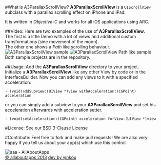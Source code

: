  
#What is A3ParallaxScrollView?
**A3ParallaxScrollView** is a `UIScrollView` subclass with a parallax scrolling effect on iPhone and iPad.  

It is written in *Objective-C* and works for all iOS applications using ARC.

##Video:
Here are two examples of the use of **A3ParallaxScrollView**.  
The first is a little Demo with a lot of views and additional custom transformations (sine movement of the moon).  
The other one shows a *Path* like scrolling behaviour.  
![A3ParallaxScrollView sample](https://dl.dropbox.com/u/9934540/aaa/A3ParallaxScrollViewSample.gif "A3ParallaxScrollView Sample Video")
![A3ParallaxScrollView Path like sample](https://dl.dropbox.com/u/9934540/aaa/A3ParallaxScrollViewPathSample.gif "A3ParallaxScrollView Path like Sample Video")  
Both sample projects are in the repository.

##Usage:
Add the **A3ParallaxScrollView** directory to your project.  
Initialize a **A3ParallaxScrollView** like any other View by code or in the InterfaceBuilder.
Now you can add any views to it with a specified acceleration:

`- (void)addSubview:(UIView *)view withAcceleration:(CGPoint) acceleration`

or you can simply add a subview to your **A3ParallaxScrollView** and set his acceleration afterwards with acceleration setter.

`- (void)setAcceleration:(CGPoint) acceleration forView:(UIView *)view`
 
#License:
[See our BSD 3-Clause License](https://github.com/allaboutapps/A3ParallaxScrollView/blob/master/LICENSE.txt)

#Contribute:
Feel free to fork and make pull requests! We are also very happy if you tell us about your app(s) which use this control.  


![aaa - AllAboutApps](https://dl.dropbox.com/u/9934540/aaa/aaaLogo.png "aaa - AllAboutApps")  
[© allaboutapps 2013](http://www.allaboutapps.at) [dev by yinkou](https://github.com/yinkou)
